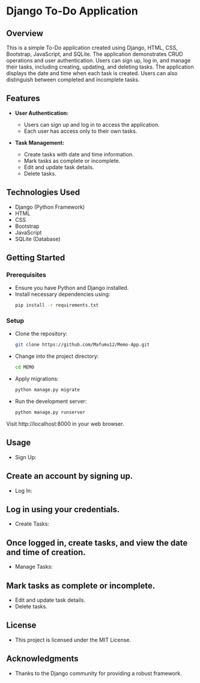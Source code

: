 # Django To-Do Application

## Overview

This is a simple To-Do application created using Django, HTML, CSS, Bootstrap, JavaScript, and SQLite. The application demonstrates CRUD operations and user authentication. Users can sign up, log in, and manage their tasks, including creating, updating, and deleting tasks. The application displays the date and time when each task is created. Users can also distinguish between completed and incomplete tasks.

## Features

- **User Authentication:**
  - Users can sign up and log in to access the application.
  - Each user has access only to their own tasks.

- **Task Management:**
  - Create tasks with date and time information.
  - Mark tasks as complete or incomplete.
  - Edit and update task details.
  - Delete tasks.

## Technologies Used

- Django (Python Framework)
- HTML
- CSS
- Bootstrap
- JavaScript
- SQLite (Database)

## Getting Started

### Prerequisites

- Ensure you have Python and Django installed.
- Install necessary dependencies using:
  ```bash
  pip install -r requirements.txt
### Setup
- Clone the repository:
  ```bash
  git clone https://github.com/Mafumu12/Memo-App.git

- Change into the project directory:
  ```bash
  cd MEMO

- Apply migrations:
  ```bash
  python manage.py migrate

- Run the development server:
  ```bash
  python manage.py runserver

Visit http://localhost:8000 in your web browser.

## Usage
 - Sign Up:

## Create an account by signing up.
 - Log In:

## Log in using your credentials.
 - Create Tasks:

## Once logged in, create tasks, and view the date and time of creation.
 - Manage Tasks:

## Mark tasks as complete or incomplete.
 - Edit and update task details.
 - Delete tasks.

## License
 - This project is licensed under the MIT License.

## Acknowledgments
 - Thanks to the Django community for providing a robust framework.



